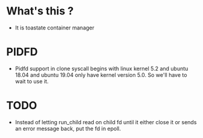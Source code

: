 # What's this ?

- It is toastate container manager

# PIDFD

- Pidfd support in clone syscall begins with linux kernel 5.2 and ubuntu 18.04 and ubuntu 19.04 only have kernel version 5.0. So we'll have to wait to use it.

# TODO

- Instead of letting run_child read on child fd until it either close it or sends an error message back, put the fd in epoll.